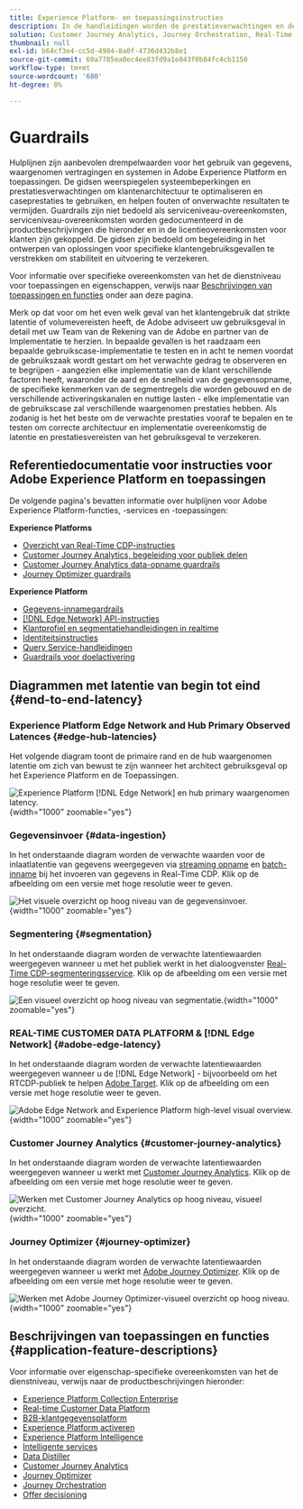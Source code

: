 ```yaml
---
title: Experience Platform- en toepassingsinstructies
description: In de handleidingen worden de prestatieverwachtingen en de gevolgen voor de componenten en services in Adobe Experience Platform en Applications gedefinieerd
solution: Customer Journey Analytics, Journey Orchestration, Real-Time Customer Data Platform
thumbnail: null
exl-id: b64cf3e4-cc5d-4984-8a0f-4736d432b8e1
source-git-commit: 60a7785ea0ec4ee83fd9a1e843f0b84fc4cb1150
workflow-type: tm+mt
source-wordcount: '680'
ht-degree: 0%

---
```


# Guardrails

Hulplijnen zijn aanbevolen drempelwaarden voor het gebruik van gegevens, waargenomen vertragingen en systemen in Adobe Experience Platform en toepassingen. De gidsen weerspiegelen systeembeperkingen en prestatiesverwachtingen om klantenarchitectuur te optimaliseren en caseprestaties te gebruiken, en helpen fouten of onverwachte resultaten te vermijden. Guardrails zijn niet bedoeld als serviceniveau-overeenkomsten, serviceniveau-overeenkomsten worden gedocumenteerd in de productbeschrijvingen die hieronder en in de licentieovereenkomsten voor klanten zijn gekoppeld. De gidsen zijn bedoeld om begeleiding in het ontwerpen van oplossingen voor specifieke klantengebruiksgevallen te verstrekken om stabiliteit en uitvoering te verzekeren.

Voor informatie over specifieke overeenkomsten van het de dienstniveau voor toepassingen en eigenschappen, verwijs naar [Beschrijvingen van toepassingen en functies](#application-feature-descriptions) onder aan deze pagina.

Merk op dat voor om het even welk geval van het klantengebruik dat strikte latentie of volumevereisten heeft, de Adobe adviseert uw gebruiksgeval in detail met uw Team van de Rekening van de Adobe en partner van de Implementatie te herzien. In bepaalde gevallen is het raadzaam een bepaalde gebruikscase-implementatie te testen en in acht te nemen voordat de gebruikszaak wordt gestart om het verwachte gedrag te observeren en te begrijpen - aangezien elke implementatie van de klant verschillende factoren heeft, waaronder de aard en de snelheid van de gegevensopname, de specifieke kenmerken van de segmentregels die worden gebouwd en de verschillende activeringskanalen en nuttige lasten - elke implementatie van de gebruikscase zal verschillende waargenomen prestaties hebben. Als zodanig is het het beste om de verwachte prestaties vooraf te bepalen en te testen om correcte architectuur en implementatie overeenkomstig de latentie en prestatiesvereisten van het gebruiksgeval te verzekeren.


## Referentiedocumentatie voor instructies voor Adobe Experience Platform en toepassingen

De volgende pagina&#39;s bevatten informatie over hulplijnen voor Adobe Experience Platform-functies, -services en -toepassingen:

**Experience Platforms**

* [Overzicht van Real-Time CDP-instructies](https://experienceleague.adobe.com/docs/experience-platform/rtcdp/guardrails/overview.html)
* [Customer Journey Analytics, begeleiding voor publiek delen](https://experienceleague.adobe.com/docs/analytics-platform/using/cja-components/audiences/publish.html#latency)
* [Customer Journey Analytics data-opname guardrails](https://experienceleague.adobe.com/docs/experience-platform/sources/connectors/adobe-applications/analytics.html#what-is-the-expected-latency-for-analytics-data-on-platform%3F)
* [Journey Optimizer guardrails](https://experienceleague.adobe.com/docs/journey-optimizer/using/get-started/guardrails.html)

**Experience Platform**

* [Gegevens-innamegardrails](https://experienceleague.adobe.com/docs/experience-platform/ingestion/guardrails.html)
* [[!DNL Edge Network] API-instructies](https://experienceleague.adobe.com/docs/experience-platform/edge-network-server-api/guardrails.html)
* [Klantprofiel en segmentatiehandleidingen in realtime](https://experienceleague.adobe.com/docs/experience-platform/profile/guardrails.html)
* [Identiteitsinstructies](https://experienceleague.adobe.com/docs/experience-platform/identity/guardrails.html?lang=en)
* [Query Service-handleidingen](https://experienceleague.adobe.com/docs/experience-platform/query/guardrails.html?lang=en)
* [Guardrails voor doelactivering](https://experienceleague.adobe.com/docs/experience-platform/destinations/guardrails.html)

## Diagrammen met latentie van begin tot eind {#end-to-end-latency}

### Experience Platform Edge Network and Hub Primary Observed Latences {#edge-hub-latencies}

Het volgende diagram toont de primaire rand en de hub waargenomen latentie om zich van bewust te zijn wanneer het architect gebruiksgeval op het Experience Platform en de Toepassingen.

![Experience Platform [!DNL Edge Network] en hub primary waargenomen latency.](/help/blueprints/experience-platform/deployment/assets/aep_edge_hub_latency.svg "Experience Platform Edge Network en hub primaire waargenomen latenties"){width="1000" zoomable="yes"}

### Gegevensinvoer {#data-ingestion}

In het onderstaande diagram worden de verwachte waarden voor de inlaatlatentie van gegevens weergegeven via [streaming opname](https://experienceleague.adobe.com/docs/experience-platform/ingestion/streaming/overview.html) en [batch-inname](https://experienceleague.adobe.com/docs/experience-platform/ingestion/batch/getting-started.html?lang=en) bij het invoeren van gegevens in Real-Time CDP. Klik op de afbeelding om een versie met hoge resolutie weer te geven.

![Het visuele overzicht op hoog niveau van de gegevensinvoer.](/help/blueprints/experience-platform/deployment/assets/aep_data_flow_guardrails.svg "Gegevens op hoog niveau - visueel overzicht en latentiewaarden"){width="1000" zoomable="yes"}

### Segmentering {#segmentation}

In het onderstaande diagram worden de verwachte latentiewaarden weergegeven wanneer u met het publiek werkt in het dialoogvenster [Real-Time CDP-segmenteringsservice](https://experienceleague.adobe.com/docs/experience-platform/segmentation/home.html). Klik op de afbeelding om een versie met hoge resolutie weer te geven.

![Een visueel overzicht op hoog niveau van segmentatie.](/help/blueprints/experience-platform/deployment/assets/segmentation_guardrails.svg "Zichtbare overzicht en latentiewaarden op hoog niveau segmenteren"){width="1000" zoomable="yes"}

### REAL-TIME CUSTOMER DATA PLATFORM &amp; [!DNL Edge Network] {#adobe-edge-latency}

In het onderstaande diagram worden de verwachte latentiewaarden weergegeven wanneer u de [!DNL Edge Network] - bijvoorbeeld om het RTCDP-publiek te helpen [Adobe Target](https://experienceleague.adobe.com/docs/experience-platform/destinations/catalog/personalization/adobe-target-connection.html?lang=en). Klik op de afbeelding om een versie met hoge resolutie weer te geven.

![Adobe Edge Network and Experience Platform high-level visual overview.](/help/blueprints/experience-platform/deployment/assets/RTCDP_Edge_guardrails.svg "Het exporteren van publiek naar Adobe Target high-level visueel overzicht en latentie"){width="1000" zoomable="yes"}

### Customer Journey Analytics {#customer-journey-analytics}

In het onderstaande diagram worden de verwachte latentiewaarden weergegeven wanneer u werkt met [Customer Journey Analytics](https://experienceleague.adobe.com/docs/analytics-platform/using/cja-overview/cja-overview.html?lang=en). Klik op de afbeelding om een versie met hoge resolutie weer te geven.

![Werken met Customer Journey Analytics op hoog niveau, visueel overzicht.](/help/blueprints/experience-platform/deployment/assets/CJA_guardrails.svg "Werken met visuele overzichtswaarden en latentiewaarden op hoog niveau voor Customers Journey Analytics"){width="1000" zoomable="yes"}

### Journey Optimizer {#journey-optimizer}

In het onderstaande diagram worden de verwachte latentiewaarden weergegeven wanneer u werkt met [Adobe Journey Optimizer](https://experienceleague.adobe.com/docs/journey-optimizer/using/get-started/get-started.html?lang=en). Klik op de afbeelding om een versie met hoge resolutie weer te geven.

![Werken met Adobe Journey Optimizer-visueel overzicht op hoog niveau.](/help/blueprints/experience-platform/deployment/assets/AJO_guardrails.svg "Werken met Adobe Journey Optimizer-waarden voor visueel overzicht en wachttijd op hoog niveau"){width="1000" zoomable="yes"}

## Beschrijvingen van toepassingen en functies {#application-feature-descriptions}

Voor informatie over eigenschap-specifieke overeenkomsten van het de dienstniveau, verwijs naar de productbeschrijvingen hieronder:

* [Experience Platform Collection Enterprise](https://helpx.adobe.com/legal/product-descriptions/adobe-experience-platform-collection-enterprise.html)
* [Real-time Customer Data Platform](https://helpx.adobe.com/legal/product-descriptions/real-time-customer-data-platform.html)
* [B2B-klantgegevensplatform](https://helpx.adobe.com/legal/product-descriptions/adobe-experience-platform-b2b.html)
* [Experience Platform activeren](https://helpx.adobe.com/legal/product-descriptions/adobe-experience-platform0.html)
* [Experience Platform Intelligence](https://helpx.adobe.com/legal/product-descriptions/adobe-experience-platform-intelligence---product-description.html)
* [Intelligente services](https://helpx.adobe.com/legal/product-descriptions/intelligent-services.html)
* [Data Distiller](https://helpx.adobe.com/legal/product-descriptions/data-distiller.html)
* [Customer Journey Analytics](https://helpx.adobe.com/legal/product-descriptions/customer-journey-analytics.html)
* [Journey Optimizer](https://helpx.adobe.com/legal/product-descriptions/adobe-journey-optimizer.html)
* [Journey Orchestration](https://helpx.adobe.com/legal/product-descriptions/journey-orchestration.html)
* [Offer decisioning](https://helpx.adobe.com/legal/product-descriptions/offer-decisioning-app-service.html)
